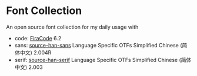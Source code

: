# Font Collection

An open source font collection for my daily usage with
- code: [FiraCode](https://github.com/tonsky/FiraCode) 6.2
- sans: [source-han-sans](https://github.com/adobe-fonts/source-han-sans) Language Specific OTFs Simplified Chinese (简体中文) 2.004R
- serif: [source-han-serif](https://github.com/adobe-fonts/source-han-serif) Language Specific OTFs Simplified Chinese (简体中文) 2.003
